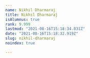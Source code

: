 ```yaml
---
name: Nikhil Dharmaraj
title: Nikhil Dharmaraj
isAlumnus: true
rank: 9.999
lastmod: "2021-08-16T15:18:34.831Z"
date: "2021-08-16T15:18:32.919Z"
slug: nikhil-dharmaraj
noindex: true

---
```

